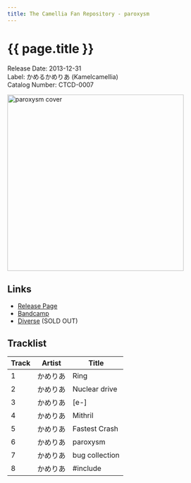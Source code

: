 ```yaml
---
title: The Camellia Fan Repository - paroxysm
---
```


# {{ page.title }}

Release Date: 2013-12-31  
Label: かめるかめりあ (Kamelcamellia)  
Catalog Number: CTCD-0007

<img src="https://f4.bcbits.com/img/a0624627884_0.jpg" alt="paroxysm cover" width="400" height="400">

## Links

* [Release Page](https://cametek.jp/paroxysm)
* [Bandcamp](https://cametek.bandcamp.com/album/paroxysm)
* [Diverse](https://diverse.direct/%e3%81%8b%e3%82%81%e3%82%8b%e3%81%8b%e3%82%81%e3%82%8a%e3%81%82/ctcd-0007/) (SOLD OUT)

## Tracklist

Track | Artist | Title
------|--------|------
1 | かめりあ | Ring
2 | かめりあ | Nuclear drive
3 | かめりあ | [e-]
4 | かめりあ | Mithril
5 | かめりあ | Fastest Crash
6 | かめりあ | paroxysm
7 | かめりあ | bug collection
8 | かめりあ | #include
